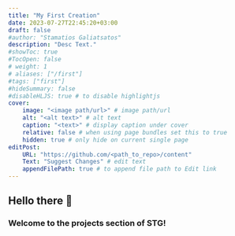 ```yaml
---
title: "My First Creation"
date: 2023-07-27T22:45:20+03:00
draft: false
#author: "Stamatios Galiatsatos"
description: "Desc Text."
#showToc: true
#TocOpen: false
# weight: 1
# aliases: ["/first"]
#tags: ["first"]
#hideSummary: false
#disableHLJS: true # to disable highlightjs
cover:
    image: "<image path/url>" # image path/url
    alt: "<alt text>" # alt text
    caption: "<text>" # display caption under cover
    relative: false # when using page bundles set this to true
    hidden: true # only hide on current single page
editPost:
    URL: "https://github.com/<path_to_repo>/content"
    Text: "Suggest Changes" # edit text
    appendFilePath: true # to append file path to Edit link
---
```


## Hello there 👋
### Welcome to the projects section of STG!